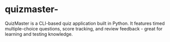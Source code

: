 # quizmaster-
QuizMaster is a CLI-based quiz application built in Python. It features timed multiple-choice questions, score tracking, and review feedback - great for learning and testing knowledge.
